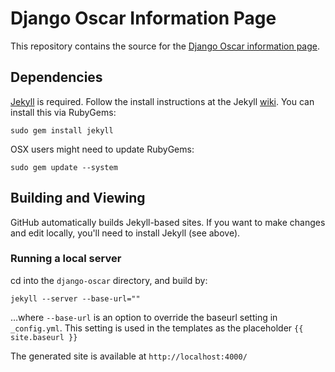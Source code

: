 # Django Oscar Information Page #

This repository contains the source for the [Django Oscar information page](http://tangentlabs.github.com/django-oscar/).

## Dependencies ##

[Jekyll](https://github.com/mojombo/jekyll/) is required. Follow the install instructions at the Jekyll [wiki](https://github.com/mojombo/jekyll/wiki/Install). You can install this via RubyGems: 

    sudo gem install jekyll

OSX users might need to update RubyGems:

    sudo gem update --system

## Building and Viewing ##

GitHub automatically builds Jekyll-based sites. If you want to make changes and edit locally, you'll need to install Jekyll (see above).

### Running a local server ###

cd into the `django-oscar` directory, and build by:

    jekyll --server --base-url=""
    
…where `--base-url` is an option to override the baseurl setting in `_config.yml`. This setting is used in the templates as the placeholder `{{ site.baseurl }}`

The generated site is available at `http://localhost:4000/`
